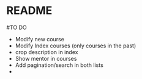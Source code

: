 # README

#TO DO

- Modify new course
- Modify Index courses (only courses in the past)
- crop description in index
- Show mentor in courses
- Add pagination/search in both lists
- 

